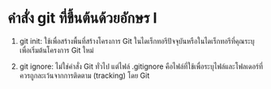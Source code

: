 # คำสั่ง git ที่ขึ้นต้นด้วยอักษร I

1. git init: ใช้เพื่อสร้างพื้นที่สร้างโครงการ Git ในไดเร็กทอรีปัจจุบันหรือในไดเร็กทอรีที่คุณระบุเพื่อเริ่มต้นโครงการ Git ใหม่

2. git ignore: ไม่ใช่คำสั่ง Git ทั่วไป แต่ไฟล์ .gitignore คือไฟล์ที่ใช้เพื่อระบุไฟล์และโฟลเดอร์ที่ควรถูกละเว้นจากการติดตาม (tracking) โดย Git